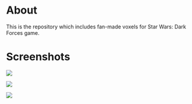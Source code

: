 # About
This is the repository which includes fan-made voxels for Star Wars: Dark Forces game.


# Screenshots

![](https://imgur.com/tuNtdi0.png)

![](https://imgur.com/BchKY4Q.png)

![](https://imgur.com/sGGw12q.png)
